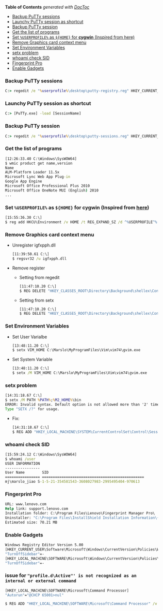 <!-- START doctoc generated TOC please keep comment here to allow auto update -->
<!-- DON'T EDIT THIS SECTION, INSTEAD RE-RUN doctoc TO UPDATE -->
**Table of Contents**  *generated with [DocToc](https://github.com/thlorenz/doctoc)*

- [Backup PuTTy sessions](#backup-putty-sessions)
- [Launchy PuTTy session as shortcut](#launchy-putty-session-as-shortcut)
- [Backup PuTTy session](#backup-putty-session)
- [Get the list of programs](#get-the-list-of-programs)
- [Set `%USERPROFILE%` as `${HOME}` for **cygwin** (Inspired from here)](#set-%25userprofile%25-as-home-for-cygwin-inspired-from-here)
- [Remove Graphics card context menu](#remove-graphics-card-context-menu)
- [Set Environment Variables](#set-environment-variables)
- [setx problem](#setx-problem)
- [whoami check SID](#whoami-check-sid)
- [Fingerprint Pro](#fingerprint-pro)
- [Enable Gadgets](#enable-gadgets)

<!-- END doctoc generated TOC please keep comment here to allow auto update -->

### Backup PuTTy sessions

```bat
C:> regedit /e "%userprofile%\desktop\putty-registry.reg" HKEY_CURRENT_USER\Software\Simontatham
```

### Launchy PuTTy session as shortcut

```bat
C:> [PuTTy.exe] -load [SessionName]
```

### Backup PuTTy session

```bat
C:> regedit /e "%userprofile%\desktop\putty-sessions.reg" HKEY_CURRENT_USER\Software\SimonTatham\PuTTY\Sessions
```

### Get the list of programs

```bat
[12:26:33.40 C:\Windows\SysWOW64]
$ wmic product get name,version
Name                                                                     Version
ALM-Platform Loader 11.5x                                                11.52.444.0
Microsoft Lync Web App Plug-in                                           15.8.8308.577
Google App Engine                                                        1.8.6.0
Microsoft Office Professional Plus 2010                                  14.0.6029.1000
Microsoft Office OneNote MUI (English) 2010                              14.0.6029.1000
...
```

### Set `%USERPROFILE%` as `${HOME}` for **cygwin** (Inspired from [here](http://stackoverflow.com/questions/225764/safely-change-home-directory-in-cygwin))

```bat
[15:55:36.30 C:\]
$ reg add HKCU\Environment /v HOME /t REG_EXPAND_SZ /d ^%USERPROFILE^%
```

### Remove Graphics card context menu
- Unregister igfxpph.dll

    ```bat
    [11:39:50.61 C:\]
    $ regsvr32 /u igfxpph.dll
    ```

- Remove register
    - Setting from regedit
        ```bat
        [11:47:10.20 C:\]
        $ REG DELETE "HKEY_CLASSES_ROOT\Directory\Background\shellex\ContextMenuHandlers\igfxcui" /f
        ```

    - Setting from setx
        ```bat
        [11:47:10.20 C:\]
        $ REG DELETE "HKEY_CLASSES_ROOT\Directory\Background\shellex\ContextMenuHandlers\igfxcui" /f
        ```

### Set Environment Variables
- Set User Varialbe

    ```bat
    [13:48:11.20 C:\]
    $ setx VIM_HOME C:\Marslo\MyProgramFiles\Vim\vim74\gvim.exe
    ```

- Set System Variable

    ```bat
    [13:48:11.20 C:\]
    $ setx /M VIM_HOME C:\Marslo\MyProgramFiles\Vim\vim74\gvim.exe
    ```

### setx problem

```bat
[14:31:18.67 C:\]
$ setx /M PATH %PATH%;%M2_HOME%\bin
ERROR: Invalid syntax. Default option is not allowed more than '2' time(s).
Type "SETX /?" for usage.
```

- Fix:

    ```bat
    [14:31:18.67 C:\]
    $ REG ADD "HKEY_LOCAL_MACHINE\SYSTEM\CurrentControlSet\Control\Session Manager\Environment" /v Path /t REG_SZ /d "%path%;%M2_HOME%\bin" /f
    ```


### whoami check SID

```bat
[15:59:24.12 C:\Windows\SysWOW64]
$ whoami /user
USER INFORMATION
----------------
User Name        SID
================ ===============================================
mj\marslo_jiao S-1-5-21-354581543-3608027983-2995495404-970613
```

### Fingerprint Pro

```bat
URL: www.lenovo.com
Help link: support.lenovo.com
Installation folder: C:\Program Files\Lenovo\Fingerprint Manager Pro\
Uninstaller: "C:\Program Files\InstallShield Installation Information\{314FAD12-F785-4471-BCE8-AB506642B9A1}\setup.exe" -runfromtemp -l0x0409 -removeonly
Estimated size: 70.21 MB
```

### Enable Gadgets

```bat
Windows Registry Editor Version 5.00
[HKEY_CURRENT_USER\Software\Microsoft\Windows\CurrentVersion\Policies\Windows\Sidebar]
"TurnOffSidebar"=-
[HKEY_LOCAL_MACHINE\SOFTWARE\Microsoft\Windows\CurrentVersion\Policies\Windows\Sidebar]
"TurnOffSidebar"=-
```

### issue for `"profile.d\Active"' is not recognized as an internal or external command`

```bat
[HKEY_LOCAL_MACHINE\SOFTWARE\Microsoft\Command Processor]
"Autorun"="@CHCP 65001>nul"

$ REG ADD "HKEY_LOCAL_MACHINE\SOFTWARE\Microsoft\Command Processor" /v AutoRun /t REG_SZ /d "@CHCP 65001>nul" /f
```
